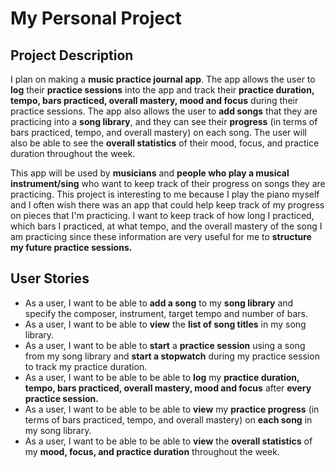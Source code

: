 # My Personal Project

## Project Description

I plan on making a **music practice journal app**. The app allows the user to **log** their **practice sessions** into the app and track their **practice duration, tempo, bars practiced, overall mastery, mood and focus** during their practice sessions. The app also allows the user to **add songs** that they are practicing into a **song library**, and they can see their **progress** (in terms of bars practiced, tempo, and overall mastery) on each song. The user will also be able to see the **overall statistics** of their mood, focus, and practice duration throughout the week.

This app will be used by **musicians** and **people who play a musical instrument/sing** who want to keep track of their progress on songs they are practicing. This project is interesting to me because I play the piano myself and I often wish there was an app that could help keep track of my progress on pieces that I'm practicing. I want to keep track of how long I practiced, which bars I practiced, at what tempo, and the overall mastery of the song I am practicing since these information are very useful for me to **structure my future practice sessions.**

## User Stories
- As a user, I want to be able to **add a song** to my **song library** and specify the composer, instrument, target tempo and number of bars.
- As a user, I want to be able to **view** the **list of song titles** in my song library.
- As a user, I want to be able to **start** a **practice session** using a song from my song library and **start a stopwatch** during my practice session to track my practice duration.
- As a user, I want to be able to be able to **log** my **practice duration, tempo, bars practiced, overall mastery, mood and focus** after **every practice session.**
- As a user, I want to be able to be able to **view** my **practice progress** (in terms of bars practiced, tempo, and overall mastery) on **each song** in my song library.
- As a user, I want to be able to be able to **view** the **overall statistics** of my **mood, focus, and practice duration** throughout the week.
